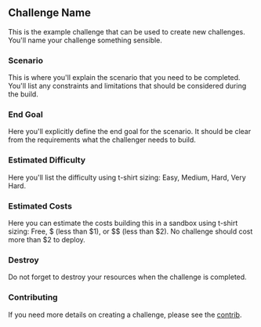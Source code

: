 ## Challenge Name

This is the example challenge that can be used to create new challenges.  You'll name your challenge something
sensible.

### Scenario

This is where you'll explain the scenario that you need to be completed.  You'll list any constraints and 
limitations that should be considered during the build.

### End Goal

Here you'll explicitly define the end goal for the scenario.  It should be clear from the requirements what
the challenger needs to build.

### Estimated Difficulty

Here you'll list the difficulty using t-shirt sizing: Easy, Medium, Hard, Very Hard.

### Estimated Costs

Here you can estimate the costs building this in a sandbox using t-shirt sizing: Free, $ (less than $1), or $$
(less than $2).  No challenge should cost more than $2 to deploy. 

### Destroy

Do not forget to destroy your resources when the challenge is completed.

### Contributing

If you need more details on creating a challenge, please see 
the [contrib](https://coingraham.github.io/terraform-challenge/CONTRIB.html).

